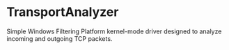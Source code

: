 # TransportAnalyzer
Simple Windows Filtering Platform kernel-mode driver designed to analyze incoming and outgoing TCP packets.
